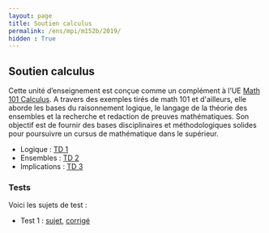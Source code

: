 ```yaml
---
layout: page
title: Soutien calculus
permalink: /ens/mpi/m152b/2019/
hidden : True
---
```



## Soutien calculus

Cette unité d’enseignement est conçue comme un complément à l’UE [Math 101 Calculus](../../m101/2019). A travers des exemples tirés de math 101 et d'ailleurs, elle aborde les bases du raisonnement logique, le langage de la théorie des ensembles et la recherche et redaction de preuves mathématiques. Son objectif est de fournir des bases disciplinaires et méthodologiques solides pour poursuivre un cursus de mathématique dans le supérieur.


- Logique : [TD 1](../td1/pdf)
- Ensembles : [TD 2](../td2.pdf)
- Implications : [TD 3](../td3.pdf)

### Tests

Voici les sujets de test :

- Test 1 : [sujet](../test.pdf), [corrigé](../test_cor.pdf)